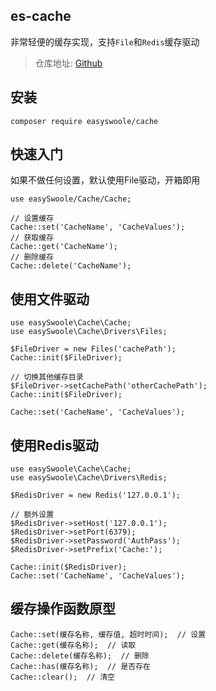 
es-cache
------

非常轻便的缓存实现，支持`File`和`Redis`缓存驱动

> 仓库地址: [Github](https://github.com/easy-swoole/cache)

安装
------

```
composer require easyswoole/cache
```

快速入门
------

如果不做任何设置，默认使用File驱动，开箱即用

```
use easySwoole/Cache/Cache;

// 设置缓存
Cache::set('CacheName', 'CacheValues');
// 获取缓存
Cache::get('CacheName');
// 删除缓存
Cache::delete('CacheName');
```

使用文件驱动
------

```
use easySwoole\Cache\Cache;
use easySwoole\Cache\Drivers\Files;

$FileDriver = new Files('cachePath');
Cache::init($FileDriver);

// 切换其他缓存目录
$FileDriver->setCachePath('otherCachePath');
Cache::init($FileDriver);

Cache::set('CacheName', 'CacheValues');
```

使用Redis驱动
------

```
use easySwoole\Cache\Cache;
use easySwoole\Cache\Drivers\Redis;

$RedisDriver = new Redis('127.0.0.1');

// 额外设置
$RedisDriver->setHost('127.0.0.1');
$RedisDriver->setPort(6379);
$RedisDriver->setPassword('AuthPass');
$RedisDriver->setPrefix('Cache:');

Cache::init($RedisDriver);
Cache::set('CacheName', 'CacheValues');
```

缓存操作函数原型
------

```
Cache::set(缓存名称, 缓存值, 超时时间);  // 设置
Cache::get(缓存名称);  // 读取
Cache::delete(缓存名称);  // 删除
Cache::has(缓存名称);  // 是否存在
Cache::clear();  // 清空

```